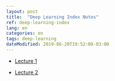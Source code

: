 ```yaml
---
layout: post
title:  "Deep Learning Index Notes"
ref: deep-learning-index
lang: en
categories: en
tags: deep-learning 
dateModified: 2019-06-20T19:52:00-03:00
---
```

<!-- lastedit : 2019-05-24 17:31:12 -0300 -->
* <a href="{{ site.baseurl }}{% link _posts/en/2019-05-20-stanford-deep-learning-notes-lecture-1.md  %}">Lecture 1</a>

* <a href="{{ site.baseurl }}{% link _posts/en/2019-06-20-stanford-deep-learning-notes-lecture-2.md  %}">Lecture 2</a>
